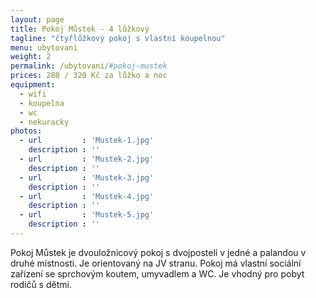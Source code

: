 ```yaml
---
layout: page
title: Pokoj Můstek - 4 lůžkový
tagline: "čtyřlůžkový pokoj s vlastní koupelnou"
menu: ubytovani
weight: 2
permalink: /ubytovani/#pokoj-mustek
prices: 280 / 320 Kč za lůžko a noc
equipment:
  - wifi
  - koupelna
  - wc
  - nekuracky
photos:
  - url         : 'Mustek-1.jpg'
    description : ''
  - url         : 'Mustek-2.jpg'
    description : ''
  - url         : 'Mustek-3.jpg'
    description : ''
  - url         : 'Mustek-4.jpg'
    description : ''
  - url         : 'Mustek-5.jpg'
    description : ''
---
```


Pokoj Můstek je dvouložnicový pokoj s dvojpostelí v jedné a palandou v druhé místnosti. Je orientovaný na JV stranu. Pokoj má vlastní sociální zařízení se sprchovým koutem, umyvadlem a WC. Je vhodný pro pobyt rodičů s dětmi.
